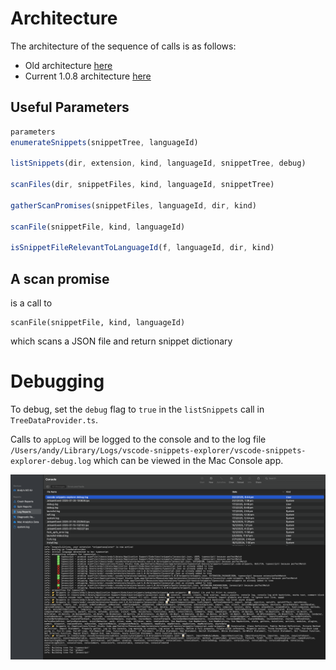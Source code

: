 # Architecture

The architecture of the sequence of calls is as follows:

- Old architecture [here](/docs/pt_old_1.0.6.md)
- Current 1.0.8 architecture [here](/docs/pt_snippet_tree.md)

## Useful Parameters

```typescript
parameters
enumerateSnippets(snippetTree, languageId)

listSnippets(dir, extension, kind, languageId, snippetTree, debug)

scanFiles(dir, snippetFiles, kind, languageId, snippetTree)

gatherScanPromises(snippetFiles, languageId, dir, kind) 

scanFile(snippetFile, kind, languageId)

isSnippetFileRelevantToLanguageId(f, languageId, dir, kind)
```


## A scan promise 

is a call to
```
scanFile(snippetFile, kind, languageId)
```
which scans a JSON file and return snippet dictionary


# Debugging

To debug, set the `debug` flag to `true` in the `listSnippets` call in `TreeDataProvider.ts`.

Calls to `appLog` will be logged to the console and to the log file `/Users/andy/Library/Logs/vscode-snippets-explorer/vscode-snippets-explorer-debug.log` which can be viewed in the Mac Console app.

![Debugging](/docs/images/debugging.png)

